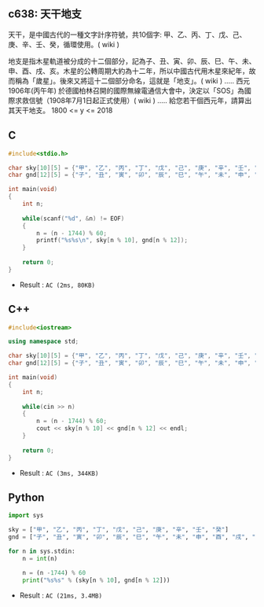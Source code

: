 ## c638: 天干地支
天干，是中國古代的一種文字計序符號，共10個字: 甲、乙、丙、丁、戊、己、庚、辛、壬、癸，循環使用。( wiki )

地支是指木星軌道被分成的十二個部分，記為子、丑、寅、卯、辰、巳、午、未、申、酉、戌、亥。木星的公轉周期大約為十二年，所以中國古代用木星來紀年，故而稱為「歲星」。後來又將這十二個部分命名，這就是「地支」。( wiki )
.....
西元1906年(丙午年) 於德國柏林召開的國際無線電通信大會中，決定以「SOS」為國際求救信號（1908年7月1日起正式使用）( wiki )
.....
給您若干個西元年，請算出其天干地支。  1800 <= y <= 2018

## C
```C
#include<stdio.h>

char sky[10][5] = {"甲", "乙", "丙", "丁", "戊", "己", "庚", "辛", "壬", "癸"};
char gnd[12][5] = {"子", "丑", "寅", "卯", "辰", "巳", "午", "未", "申", "酉", "戌", "亥"};

int main(void)
{
	int n;
	
	while(scanf("%d", &n) != EOF)
	{
		n = (n - 1744) % 60;
		printf("%s%s\n", sky[n % 10], gnd[n % 12]);
	}
	
	return 0;
} 
```
 * Result : `AC (2ms, 80KB)`

## C++
```C++
#include<iostream>

using namespace std;

char sky[10][5] = {"甲", "乙", "丙", "丁", "戊", "己", "庚", "辛", "壬", "癸"};
char gnd[12][5] = {"子", "丑", "寅", "卯", "辰", "巳", "午", "未", "申", "酉", "戌", "亥"};

int main(void)
{
	int n;
	
	while(cin >> n)
	{
		n = (n - 1744) % 60;
		cout << sky[n % 10] << gnd[n % 12] << endl;
	}
	
	return 0;
}
```
 * Result : `AC (3ms, 344KB)`

## Python
```python
import sys

sky = ["甲", "乙", "丙", "丁", "戊", "己", "庚", "辛", "壬", "癸"]
gnd = ["子", "丑", "寅", "卯", "辰", "巳", "午", "未", "申", "酉", "戌", "亥"]

for n in sys.stdin:
    n = int(n)

    n = (n -1744) % 60
    print("%s%s" % (sky[n % 10], gnd[n % 12]))
```
 * Result : `AC (21ms, 3.4MB)`
